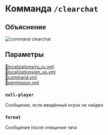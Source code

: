 <!-- #region title -->
# Комманда `/clearchat`
<!-- #endregion title -->

<!-- #region explanation -->
## Объяснение
![command clearchat](/commandclearchat.png)
<!-- #endregion explanation -->

<!-- #region parameters -->
## Параметры
[:file_folder:localizations/ru_ru.yml](/docs/localizations/ru_ru/command/clearchat)\
[:file_folder:localizations/en_us.yml](/docs/localizations/en_us/command/clearchat)\
[:file_folder:command.yml](/docs/command/clearchat/)\
[:file_folder:permission.yml](/docs/permission/command/clearchat/)
<!-- #endregion parameters -->

<!-- #region localization -->
### `null-player`

Сообщение, если введённый игрок не найден

### `format`

Сообщение после очищения чата
<!-- #endregion localization -->